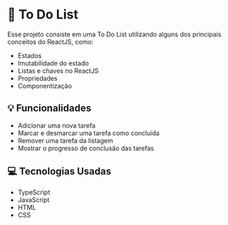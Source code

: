 # 📄 To Do List 

Esse projeto consiste em uma To Do List utilizando alguns dos principais conceitos do ReactJS, como:

  - Estados
  - Imutabilidade do estado
  - Listas e chaves no ReactJS
  - Propriedades
  - Componentização



## 💡 Funcionalidades

 - Adicionar uma nova tarefa
 - Marcar e desmarcar uma tarefa como concluída
 - Remover uma tarefa da listagem
 - Mostrar o progresso de conclusão das tarefas

## 💻 Tecnologias Usadas

  - TypeScript
  - JavaScript
  - HTML
  - CSS

